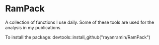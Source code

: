 # RamPack
A collection of functions I use daily. 
Some of these tools are used for the analysis in my publications. 


To install the package:
devtools::install_github("rayanramin/RamPack")

